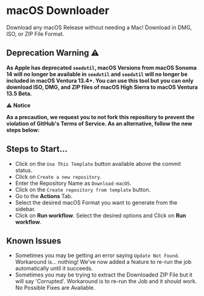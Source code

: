 # macOS Downloader

Download any macOS Release without needing a Mac! Download in DMG, ISO, or ZIP File Format.

## Deprecation Warning ⚠️

**As Apple has deprecated `seedutil`, macOS Versions from macOS Sonoma 14 will no longer be available in `seedutil` and `seedutil` will no longer be included in macOS Ventura 13.4+. You can use this tool but you can only download ISO, DMG, and ZIP files of macOS High Sierra to macOS Ventura 13.5 Beta.**

⚠️ **Notice**

**As a precaution, we request you to not fork this repository to prevent the violation of GitHub's Terms of Service. As an alternative, follow the new steps below:**

## Steps to Start...

- Click on the `Use This Template` button available above the commit status.
- Click on `Create a new repository`.
- Enter the Repository Name as `Download-macOS`.
- Click on the `Create repository from template` button.
- Go to the **Actions** Tab.
- Select the desired macOS Format you want to generate from the sidebar.
- Click on **Run workflow**. Select the desired options and Click on **Run workflow**.

## Known Issues

- Sometimes you may be getting an error saying `Update Not Found`. Workaround is... nothing! We've now added a feature to re-run the job automatically until it succeeds.
- Sometimes you may be trying to extract the Downloaded ZIP File but it will say 'Corrupted'. Workaround is to re-run the Job and it should work. No Possible Fixes are Available.
